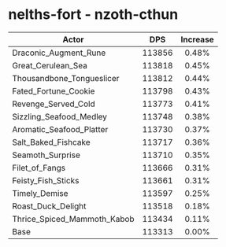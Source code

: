 # nelths-fort - nzoth-cthun
| Actor | DPS | Increase |
|---|:---:|:---:|
|Draconic_Augment_Rune|113856|0.48%|
|Great_Cerulean_Sea|113818|0.45%|
|Thousandbone_Tongueslicer|113812|0.44%|
|Fated_Fortune_Cookie|113798|0.43%|
|Revenge_Served_Cold|113773|0.41%|
|Sizzling_Seafood_Medley|113748|0.38%|
|Aromatic_Seafood_Platter|113730|0.37%|
|Salt_Baked_Fishcake|113717|0.36%|
|Seamoth_Surprise|113710|0.35%|
|Filet_of_Fangs|113666|0.31%|
|Feisty_Fish_Sticks|113661|0.31%|
|Timely_Demise|113597|0.25%|
|Roast_Duck_Delight|113518|0.18%|
|Thrice_Spiced_Mammoth_Kabob|113434|0.11%|
|Base|113313|0.00%|
